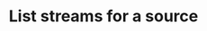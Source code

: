 ---
# -------------------------- #
#      ENDPOINT DETAILS      #
# -------------------------- #

content-type: "api-endpoint"
endpoint: "streams"
key: "list-streams"
version: "4"


# -------------------------- #
#       METHOD DETAILS       #
# -------------------------- #

title: "List streams for a source"
method: "get"
short-url: |
  /v{{ endpoint.version }}{{ object.endpoint-url }}
full-url: |
  {{ api.base-url }}{{ endpoint.short-url | flatify }}
short: "{{ api.core-objects.streams.list.description }}"
description: "{{ api.core-objects.streams.list.description }}"


# -------------------------- #
#           RETURNS          #
# -------------------------- #

returns: |
  If successful, the API will return a status of <code class="api success">200 OK</code> and an array of [Source Objects]({{ api.core-objects.sources.object }}).


# ------------------------------ #
#   EXAMPLE REQUEST & RESPONSES  #
# ------------------------------ #

examples:
  - type: "Request"
    language: "json"
    code: |
      curl -X {{ endpoint.method | upcase }} {{ endpoint.full-url | flatify | strip_newlines }}
           -H "Authorization: Bearer <ACCESS_TOKEN>" 
           -H "Content-Type: application/json"

  - type: "Response"
    language: "json"
    code: |

---